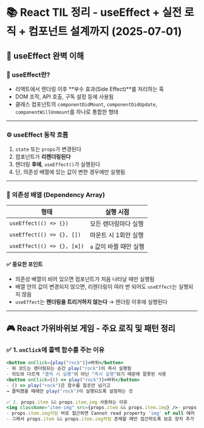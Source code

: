# 📚 React TIL 정리 - useEffect + 실전 로직 + 컴포넌트 설계까지 (2025-07-01)

## 📌 useEffect 완벽 이해

### 🔹 useEffect란?

- 리액트에서 렌더링 이후 **부수 효과(Side Effect)**를 처리하는 훅
- DOM 조작, API 호출, 구독 설정 등에 사용됨
- 클래스 컴포넌트의 `componentDidMount`, `componentDidUpdate`, `componentWillUnmount`를 하나로 통합한 형태

---

### ⚙️ useEffect 동작 흐름

1. `state` 또는 `props`가 변경된다  
2. 컴포넌트가 **리렌더링된다**  
3. 렌더링 **후에**, `useEffect()`가 실행된다  
4. 단, 의존성 배열에 있는 값이 변한 경우에만 실행됨

---

### 🧪 의존성 배열 (Dependency Array)

| 형태 | 실행 시점 |
|------|------------|
| `useEffect(() => {})` | 모든 렌더링마다 실행 |
| `useEffect(() => {}, [])` | 마운트 시 1회만 실행 |
| `useEffect(() => {}, [a])` | `a` 값이 바뀔 때만 실행 |

#### ✅ 중요한 포인트

- 의존성 배열이 비어 있으면 컴포넌트가 처음 나타날 때만 실행됨
- 배열 안의 값이 변경되지 않으면, 리렌더링이 여러 번 되어도 `useEffect`는 실행되지 않음
- `useEffect`는 **렌더링을 트리거하지 않는다** → 렌더링 이후에 실행된다

---

## 🎮 React 가위바위보 게임 - 주요 로직 및 패턴 정리

### ✅ 1. `onClick`에 콜백 함수를 주는 이유

```jsx
<button onClick={play("rock")}>바위</button>
- 위 코드는 렌더링되는 순간 play("rock")이 즉시 실행됨
- 의도와 다르게 "클릭 시 실행"이 아닌 "즉시 실행"되기 때문에 잘못된 사용
<button onClick={() => play("rock")}>바위</button>
- () => play("rock")은 함수를 참조만 넘기고
→ 클릭했을 때에만 play("rock")이 실행되도록 설정하는 것

✅ 2. props.item && props.item.img 사용하는 이유
<img className="item-img" src={props.item && props.item.img} />- props.item이 처음엔 null일 수 있기 때문에,
- props.item.img처럼 바로 접근하면 Cannot read property 'img' of null 에러 발생 가능
- 그래서 props.item && props.item.img처럼 존재할 때만 접근하도록 보호 장치 추가

